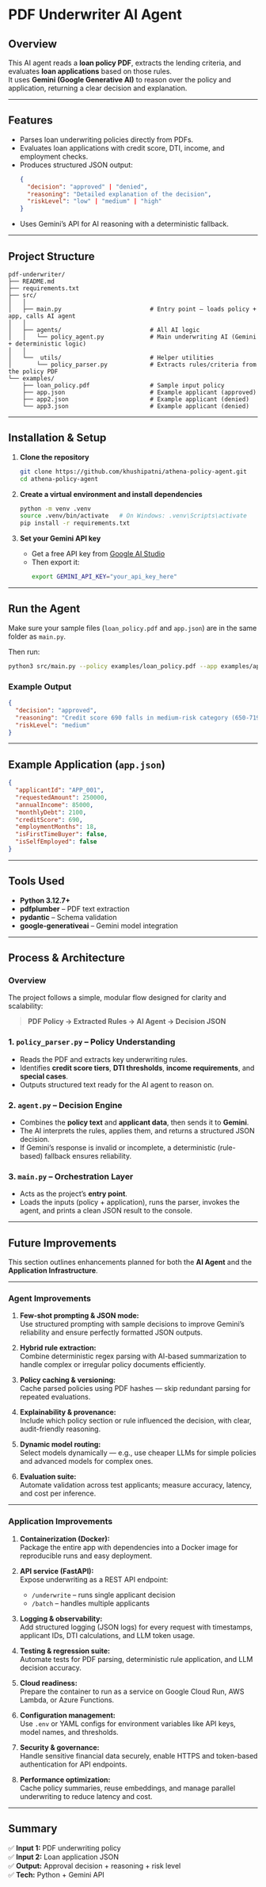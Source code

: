 # PDF Underwriter AI Agent

## Overview
This AI agent reads a **loan policy PDF**, extracts the lending criteria, and evaluates **loan applications** based on those rules.  
It uses **Gemini (Google Generative AI)** to reason over the policy and application, returning a clear decision and explanation.

---

## Features
- Parses loan underwriting policies directly from PDFs.
- Evaluates loan applications with credit score, DTI, income, and employment checks.
- Produces structured JSON output:
  ```json
  {
    "decision": "approved" | "denied",
    "reasoning": "Detailed explanation of the decision",
    "riskLevel": "low" | "medium" | "high"
  }
  ```
- Uses Gemini’s API for AI reasoning with a deterministic fallback.

---

## Project Structure
```
pdf-underwriter/
├── README.md
├── requirements.txt
├── src/
│   │
│   ├── main.py                         # Entry point — loads policy + app, calls AI agent
│   │
│   ├── agents/                         # All AI logic
│   │   └── policy_agent.py             # Main underwriting AI (Gemini + deterministic logic)
│   │
│   └──  utils/                         # Helper utilities
│       └── policy_parser.py            # Extracts rules/criteria from the policy PDF
└── examples/
    ├── loan_policy.pdf                 # Sample input policy
    ├── app.json                        # Example applicant (approved)
    ├── app2.json                       # Example applicant (denied)
    └── app3.json                       # Example applicant (denied)

```

---

## Installation & Setup

1. **Clone the repository**
   ```bash
   git clone https://github.com/khushipatni/athena-policy-agent.git
   cd athena-policy-agent
   ```

2. **Create a virtual environment and install dependencies**
   ```bash
   python -m venv .venv
   source .venv/bin/activate   # On Windows: .venv\Scripts\activate
   pip install -r requirements.txt
   ```

3. **Set your Gemini API key**
   - Get a free API key from [Google AI Studio](https://aistudio.google.com/api-keys)
   - Then export it:
     ```bash
     export GEMINI_API_KEY="your_api_key_here"
     ```

---

## Run the Agent

Make sure your sample files (`loan_policy.pdf` and `app.json`) are in the same folder as `main.py`.

Then run:
```bash
python3 src/main.py --policy examples/loan_policy.pdf --app examples/app.json
```

### Example Output
```json
{
  "decision": "approved",
  "reasoning": "Credit score 690 falls in medium-risk category (650-719).\nDebt-to-income ratio: 29.6% (within 30% limit for medium-risk)\nEmployment: 18 months (meets 12-month minimum)",
  "riskLevel": "medium"
}
```

---

## Example Application (`app.json`)
```json
{
  "applicantId": "APP_001",
  "requestedAmount": 250000,
  "annualIncome": 85000,
  "monthlyDebt": 2100,
  "creditScore": 690,
  "employmentMonths": 18,
  "isFirstTimeBuyer": false,
  "isSelfEmployed": false
}
```

---

## Tools Used
- **Python 3.12.7+**
- **pdfplumber** – PDF text extraction  
- **pydantic** – Schema validation  
- **google-generativeai** – Gemini model integration  

---

## Process & Architecture

### Overview
The project follows a simple, modular flow designed for clarity and scalability:
> **PDF Policy → Extracted Rules → AI Agent → Decision JSON**

### 1. **`policy_parser.py` – Policy Understanding**
- Reads the PDF and extracts key underwriting rules.  
- Identifies **credit score tiers**, **DTI thresholds**, **income requirements**, and **special cases**.  
- Outputs structured text ready for the AI agent to reason on.  

### 2. **`agent.py` – Decision Engine**
- Combines the **policy text** and **applicant data**, then sends it to **Gemini**.  
- The AI interprets the rules, applies them, and returns a structured JSON decision.  
- If Gemini’s response is invalid or incomplete, a deterministic (rule-based) fallback ensures reliability.  

### 3. **`main.py` – Orchestration Layer**
- Acts as the project’s **entry point**.  
- Loads the inputs (policy + application), runs the parser, invokes the agent, and prints a clean JSON result to the console.  

---

## Future Improvements
This section outlines enhancements planned for both the **AI Agent** and the **Application Infrastructure**.

---

### Agent Improvements

1. **Few-shot prompting & JSON mode:**  
   Use structured prompting with sample decisions to improve Gemini’s reliability and ensure perfectly formatted JSON outputs.

2. **Hybrid rule extraction:**  
   Combine deterministic regex parsing with AI-based summarization to handle complex or irregular policy documents efficiently.

3. **Policy caching & versioning:**  
   Cache parsed policies using PDF hashes — skip redundant parsing for repeated evaluations.

4. **Explainability & provenance:**  
   Include which policy section or rule influenced the decision, with clear, audit-friendly reasoning.

5. **Dynamic model routing:**  
   Select models dynamically — e.g., use cheaper LLMs for simple policies and advanced models for complex ones.

6. **Evaluation suite:**  
    Automate validation across test applicants; measure accuracy, latency, and cost per inference.

---

### Application Improvements

1. **Containerization (Docker):**  
   Package the entire app with dependencies into a Docker image for reproducible runs and easy deployment.

2. **API service (FastAPI):**  
   Expose underwriting as a REST API endpoint:
   - `/underwrite` – runs single applicant decision  
   - `/batch` – handles multiple applicants  

3. **Logging & observability:**  
   Add structured logging (JSON logs) for every request with timestamps, applicant IDs, DTI calculations, and LLM token usage.

4. **Testing & regression suite:**  
   Automate tests for PDF parsing, deterministic rule application, and LLM decision accuracy.

5. **Cloud readiness:**  
   Prepare the container to run as a service on Google Cloud Run, AWS Lambda, or Azure Functions.

6. **Configuration management:**  
   Use `.env` or YAML configs for environment variables like API keys, model names, and thresholds.

7. **Security & governance:**  
   Handle sensitive financial data securely, enable HTTPS and token-based authentication for API endpoints.

8. **Performance optimization:**  
    Cache policy summaries, reuse embeddings, and manage parallel underwriting to reduce latency and cost.

---

## Summary
✅ **Input 1:** PDF underwriting policy  
✅ **Input 2:** Loan application JSON  
✅ **Output:** Approval decision + reasoning + risk level  
✅ **Tech:** Python + Gemini API  